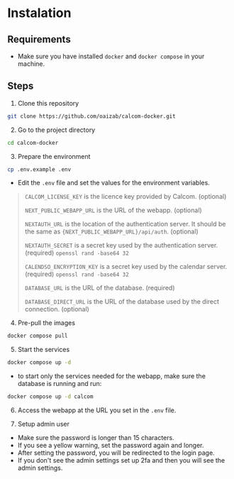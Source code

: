 # Instalation

## Requirements
- Make sure you have installed `docker` and `docker compose` in your machine.

## Steps
1. Clone this repository
```bash
git clone https://github.com/oaizab/calcom-docker.git
```

2. Go to the project directory
```bash
cd calcom-docker
```

3. Prepare the environment
```bash
cp .env.example .env
```
- Edit the `.env` file and set the values for the environment variables.
> `CALCOM_LICENSE_KEY` is the licence key provided by Calcom. (optional)
>
> `NEXT_PUBLIC_WEBAPP_URL` is the URL of the webapp. (optional)
> 
> `NEXTAUTH_URL` is the location of the authentication server. It should be the same as `{NEXT_PUBLIC_WEBAPP_URL}/api/auth`. (optional)
> 
> `NEXTAUTH_SECRET` is a secret key used by the authentication server. (required) `openssl rand -base64 32`
> 
> `CALENDSO_ENCRYPTION_KEY` is a secret key used by the calendar server. (required) `openssl rand -base64 32`
> 
> `DATABASE_URL` is the URL of the database. (required)
> 
> `DATABASE_DIRECT_URL` is the URL of the database used by the direct connection. (optional)

4. Pre-pull the images
```bash
docker compose pull
```

5. Start the services
```bash
docker compose up -d
```
- to start only the services needed for the webapp, make sure the database is running and run:
```bash
docker compose up -d calcom
```

6. Access the webapp at the URL you set in the `.env` file.

7. Setup admin user
  - Make sure the password is longer than 15 characters.
  - If you see a yellow warning, set the password again and longer.
  - After setting the password, you will be redirected to the login page.
  - If you don't see the admin settings set up 2fa and then you will see the admin settings.